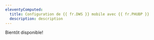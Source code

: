 ```yaml
---
eleventyComputed:
  title: Configuration de {{ fr.DWS }} mobile avec {{ fr.PHUBP }}
  description: description
---
```

Bientôt disponible!
